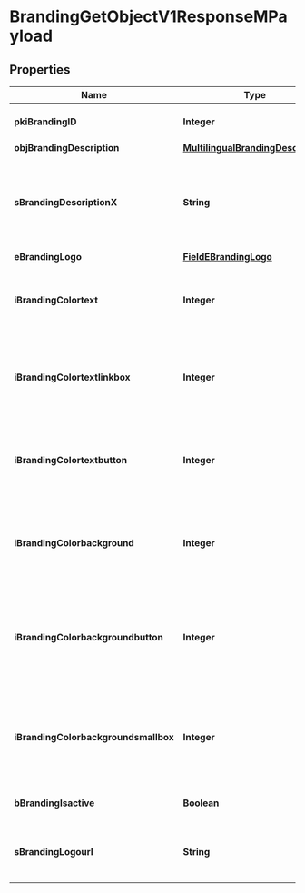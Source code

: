 

# BrandingGetObjectV1ResponseMPayload

## Properties

Name | Type | Description | Notes
------------ | ------------- | ------------- | -------------
**pkiBrandingID** | **Integer** | The unique ID of the Branding | 
**objBrandingDescription** | [**MultilingualBrandingDescription**](MultilingualBrandingDescription.md) |  | 
**sBrandingDescriptionX** | **String** | The Description of the Branding in the language of the requester | 
**eBrandingLogo** | [**FieldEBrandingLogo**](FieldEBrandingLogo.md) |  | 
**iBrandingColortext** | **Integer** | The color of the text. This is a RGB color converted into integer | 
**iBrandingColortextlinkbox** | **Integer** | The color of the text in the link box. This is a RGB color converted into integer | 
**iBrandingColortextbutton** | **Integer** | The color of the text in the button. This is a RGB color converted into integer | 
**iBrandingColorbackground** | **Integer** | The color of the background. This is a RGB color converted into integer | 
**iBrandingColorbackgroundbutton** | **Integer** | The color of the background of the button. This is a RGB color converted into integer | 
**iBrandingColorbackgroundsmallbox** | **Integer** | The color of the background of the small box. This is a RGB color converted into integer | 
**bBrandingIsactive** | **Boolean** | Whether the Branding is active or not | 
**sBrandingLogourl** | **String** | The url of the picture used as logo in the Branding |  [optional]




